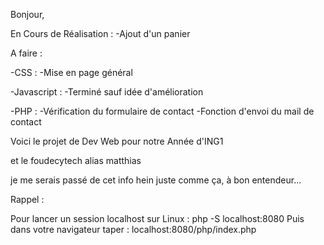 Bonjour,

En Cours de Réalisation :
    -Ajout d'un panier

A faire :

-CSS :
    -Mise en page général

-Javascript :
    -Terminé sauf idée d'amélioration
    
-PHP :
    -Vérification du formulaire de contact
    -Fonction d'envoi du mail de contact

Voici le projet de Dev Web pour notre Année d'ING1

et le foudecytech alias matthias

je me serais passé de cet info hein juste comme ça, à bon entendeur...


Rappel :

Pour lancer un session localhost sur Linux : php -S localhost:8080
Puis dans votre navigateur taper : localhost:8080/php/index.php